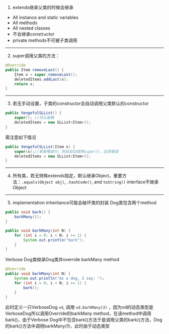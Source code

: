 1. extends继承父类的时候会继承
-   All instance and static variables
-   All methods
-   All nested classes
- 不会继承constructor
- private methods不可被子类调用
_______________________
2. super调用父类的方法：
```java
@Override  
public Item removeLast() {  
    Item x = super.removeLast();  
    deletedItems.addLast(x);  
    return x;  
}
```
_______________________
3. 若无手动设置，子类的constructor会自动调用父类默认的constructor
```java
public VengefulSLList() {
    super(); //可以省略
    deletedItems = new SLList<Item>();
}
```
需注意如下情况
```java
public VengefulSLList(Item x) {
    super(x);//若省略该行，则会自动调用super()，出现错误
    deletedItems = new SLList<Item>();
}
```
_______________________
4. 所有类，若无特殊extends指定，默认继承Object，重要方法：`.equals(Object obj)`, `.hashCode()`, and `toString()`
	interface不继承Object
_______________________
5. implementation inheritance可能会破坏类的封装
Dog类包含两个method
```java
public void bark() {
    barkMany(1);
}

public void barkMany(int N) {
    for (int i = 0; i < N; i += 1) {
        System.out.println("bark");
    }
}
```
Verbose Dog类继承Dog类并override barkMany method
```java
@Override
public void barkMany(int N) {
    System.out.println("As a dog, I say: ");
    for (int i = 0; i < N; i += 1) {
        bark();
    }
}
```
此时定义一只VerboseDog `vd`, 调用 `vd.barkMany(3)` ，因为vd的动态类型是VerboseDog所以调用Override的barkMany method，在该method中调用bark()，由于Verbose Dog中不包含bark()方法于是调用父类的bark()方法，Dog的bark()方法中调用barkMany(1)，此时由于动态类型

<!--stackedit_data:
eyJoaXN0b3J5IjpbLTEyNDU3OTU2OCwtNDU0NTg3MTUyLC05NT
E2NDc0NjEsLTcyODUzODc1XX0=
-->